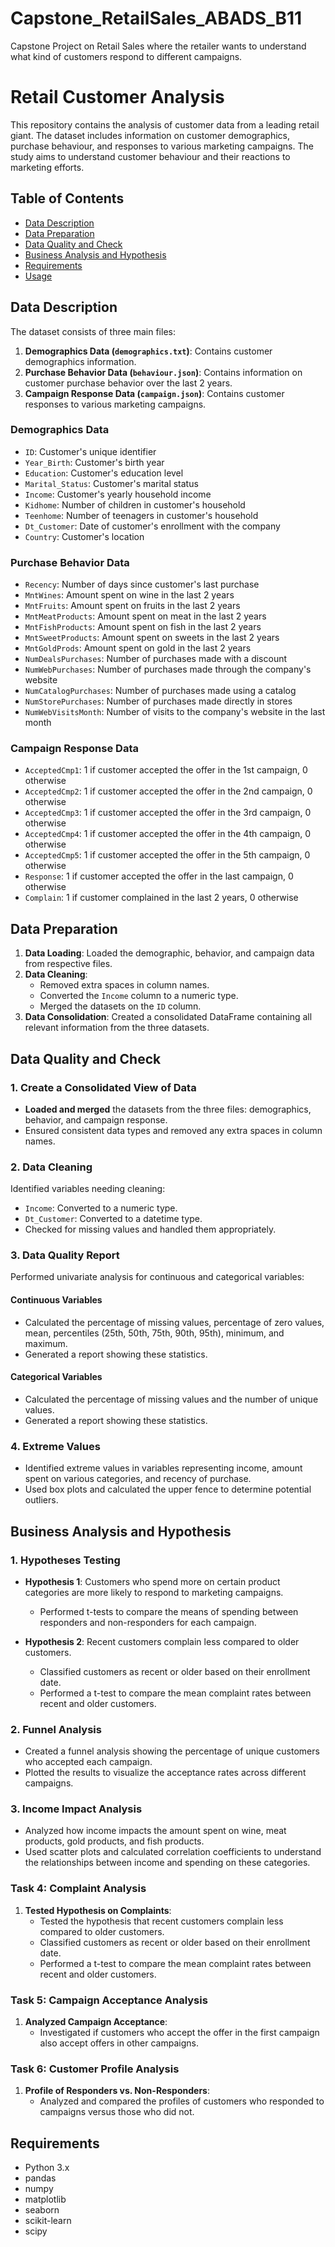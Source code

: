 # Capstone_RetailSales_ABADS_B11
Capstone Project on Retail Sales where the retailer wants to understand what kind of customers respond to different campaigns.
# Retail Customer Analysis

This repository contains the analysis of customer data from a leading retail giant. The dataset includes information on customer demographics, purchase behaviour, and responses to various marketing campaigns. The study aims to understand customer behaviour and their reactions to marketing efforts.

## Table of Contents

- [Data Description](#data-description)
- [Data Preparation](#data-preparation)
- [Data Quality and Check](#data-quality-and-check)
- [Business Analysis and Hypothesis](#business-analysis-and-hypothesis)
- [Requirements](#requirements)
- [Usage](#usage)

## Data Description

The dataset consists of three main files:

1. **Demographics Data (`demographics.txt`)**: Contains customer demographics information.
2. **Purchase Behavior Data (`behaviour.json`)**: Contains information on customer purchase behavior over the last 2 years.
3. **Campaign Response Data (`campaign.json`)**: Contains customer responses to various marketing campaigns.

### Demographics Data

- `ID`: Customer's unique identifier
- `Year_Birth`: Customer's birth year
- `Education`: Customer's education level
- `Marital_Status`: Customer's marital status
- `Income`: Customer's yearly household income
- `Kidhome`: Number of children in customer's household
- `Teenhome`: Number of teenagers in customer's household
- `Dt_Customer`: Date of customer's enrollment with the company
- `Country`: Customer's location

### Purchase Behavior Data

- `Recency`: Number of days since customer's last purchase
- `MntWines`: Amount spent on wine in the last 2 years
- `MntFruits`: Amount spent on fruits in the last 2 years
- `MntMeatProducts`: Amount spent on meat in the last 2 years
- `MntFishProducts`: Amount spent on fish in the last 2 years
- `MntSweetProducts`: Amount spent on sweets in the last 2 years
- `MntGoldProds`: Amount spent on gold in the last 2 years
- `NumDealsPurchases`: Number of purchases made with a discount
- `NumWebPurchases`: Number of purchases made through the company's website
- `NumCatalogPurchases`: Number of purchases made using a catalog
- `NumStorePurchases`: Number of purchases made directly in stores
- `NumWebVisitsMonth`: Number of visits to the company's website in the last month

### Campaign Response Data

- `AcceptedCmp1`: 1 if customer accepted the offer in the 1st campaign, 0 otherwise
- `AcceptedCmp2`: 1 if customer accepted the offer in the 2nd campaign, 0 otherwise
- `AcceptedCmp3`: 1 if customer accepted the offer in the 3rd campaign, 0 otherwise
- `AcceptedCmp4`: 1 if customer accepted the offer in the 4th campaign, 0 otherwise
- `AcceptedCmp5`: 1 if customer accepted the offer in the 5th campaign, 0 otherwise
- `Response`: 1 if customer accepted the offer in the last campaign, 0 otherwise
- `Complain`: 1 if customer complained in the last 2 years, 0 otherwise

## Data Preparation

1. **Data Loading**: Loaded the demographic, behavior, and campaign data from respective files.
2. **Data Cleaning**: 
   - Removed extra spaces in column names.
   - Converted the `Income` column to a numeric type.
   - Merged the datasets on the `ID` column.
3. **Data Consolidation**: Created a consolidated DataFrame containing all relevant information from the three datasets.

## Data Quality and Check

### 1. Create a Consolidated View of Data

- **Loaded and merged** the datasets from the three files: demographics, behavior, and campaign response.
- Ensured consistent data types and removed any extra spaces in column names.

### 2. Data Cleaning

Identified variables needing cleaning:
- `Income`: Converted to a numeric type.
- `Dt_Customer`: Converted to a datetime type.
- Checked for missing values and handled them appropriately.

### 3. Data Quality Report

Performed univariate analysis for continuous and categorical variables:

#### Continuous Variables

- Calculated the percentage of missing values, percentage of zero values, mean, percentiles (25th, 50th, 75th, 90th, 95th), minimum, and maximum.
- Generated a report showing these statistics.

#### Categorical Variables

- Calculated the percentage of missing values and the number of unique values.
- Generated a report showing these statistics.

### 4. Extreme Values

- Identified extreme values in variables representing income, amount spent on various categories, and recency of purchase.
- Used box plots and calculated the upper fence to determine potential outliers.

## Business Analysis and Hypothesis

### 1. Hypotheses Testing

- **Hypothesis 1**: Customers who spend more on certain product categories are more likely to respond to marketing campaigns.
  - Performed t-tests to compare the means of spending between responders and non-responders for each campaign.

- **Hypothesis 2**: Recent customers complain less compared to older customers.
  - Classified customers as recent or older based on their enrollment date.
  - Performed a t-test to compare the mean complaint rates between recent and older customers.

### 2. Funnel Analysis

- Created a funnel analysis showing the percentage of unique customers who accepted each campaign.
- Plotted the results to visualize the acceptance rates across different campaigns.

### 3. Income Impact Analysis

- Analyzed how income impacts the amount spent on wine, meat products, gold products, and fish products.
- Used scatter plots and calculated correlation coefficients to understand the relationships between income and spending on these categories.


### Task 4: Complaint Analysis

1. **Tested Hypothesis on Complaints**:
   - Tested the hypothesis that recent customers complain less compared to older customers.
   - Classified customers as recent or older based on their enrollment date.
   - Performed a t-test to compare the mean complaint rates between recent and older customers.

### Task 5: Campaign Acceptance Analysis

1. **Analyzed Campaign Acceptance**:
   - Investigated if customers who accept the offer in the first campaign also accept offers in other campaigns.

### Task 6: Customer Profile Analysis

1. **Profile of Responders vs. Non-Responders**:
   - Analyzed and compared the profiles of customers who responded to campaigns versus those who did not.


## Requirements

- Python 3.x
- pandas
- numpy
- matplotlib
- seaborn
- scikit-learn
- scipy
